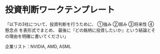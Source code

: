 # 投資判断ワークテンプレート

「以下の3社について、投資判断を行うために、
①強み ②弱み ③将来性 ④懸念点 を表形式でまとめ、
最後に『どの銘柄に投資したいか』という結論とその理由を明確に書いてください」

企業リスト：NVIDIA, AMD, ASML
